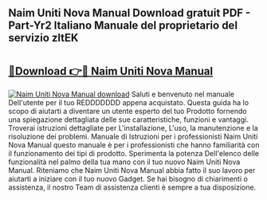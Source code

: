 ## Naim Uniti Nova Manual Download gratuit PDF - Part-Yr2 Italiano Manuale del proprietario del servizio zltEK

# <h2><a href="http://dffyfj.blite.top/?on=Naim+Uniti+Nova+Manual">🔗Download 👉🔴 Naim Uniti Nova Manual</a></h2>

[![Naim Uniti Nova Manual download](https://i.imgur.com/lujVjoI.png)](http://dffyfj.blite.top/?on=Naim+Uniti+Nova+Manual)
Saluti e benvenuto nel manuale Dell'utente per il tuo REDDDDDDD appena acquistato. Questa guida ha lo scopo di aiutarti a diventare un utente esperto del tuo Prodotto fornendo una spiegazione dettagliata delle sue caratteristiche, funzioni e vantaggi. Troverai istruzioni dettagliate per L'installazione, L'uso, la manutenzione e la risoluzione dei problemi. Manuale di Istruzioni per i professionisti Naim Uniti Nova Manual questo manuale è per i professionisti che hanno familiarità con il funzionamento dei tipi di prodotto. Sperimenta la potenza Dell'elenco delle funzionalità nel palmo della tua mano con il tuo nuovo Naim Uniti Nova Manual. Riteniamo che Naim Uniti Nova Manual abbia fatto il suo lavoro per aiutarti a iniziare con il tuo nuovo Gadget. Se hai bisogno di chiarimenti o assistenza, il nostro Team di assistenza clienti è sempre a tua disposizione.
